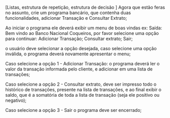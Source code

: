 [Listas, estrutura de repetição, estrutura de decisão ]
Agora que estão feras no assunto, crie um programa bancário, que contenha duas funcionalidades, adicionar Transação e Consultar Extrato; 

Ao iniciar o programa ele deverá exibir um menu de boas vindas ex:
Saída: Bem vindo ao Banco Nacional Coqueiros, por favor selecione uma opção para continuar: 
Adicionar Transação;
Consultar extrato;
Sair;

o usuário deve selecionar a opção desejada, caso selecione uma opção inválida, o programa deverá novamente apresentar o menu; 

Caso selecione a opção 1 - Adicionar Transação: o programa deverá ler o valor da transação informada  pelo cliente, e adicionar em uma lista de transações;

Caso selecione a opção 2 - Consultar extrato, deve ser impresso todo o histórico de transações, presente  na lista de transações, e ao final exibir o saldo, que é a somatória de toda a lista de transação (seja ele positivo ou negativo);

Caso selecione a opção 3 - Sair o programa deve ser encerrado; 
